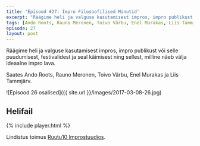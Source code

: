 ```yaml
---
title: 'Episood #27: Impro Filosoofilised Minutid'
excerpt: "Räägime heli ja valguse kasutamisest impros, impro publikust või selle puudumisest, festivalidest ja seal käimisest ning sellest, milline näeb välja ideaalne impro lava. Saates Ando Roots, Rauno Meronen, Toivo Värbu, Enel Murakas ja Liis Tammjärv."
tags: [Ando Roots, Rauno Meronen, Toivo Värbu, Enel Murakas, Liis Tammjärv]
episode: 27
layout: post
---
```


Räägime heli ja valguse kasutamisest impros, impro publikust või selle puudumisest, festivalidest ja seal käimisest ning sellest, milline näeb välja ideaalne impro lava.

Saates Ando Roots, Rauno Meronen, Toivo Värbu, Enel Murakas ja Liis Tammjärv.

![Episood 26 osalised]({{ site.url }}/images/2017-03-08-26.jpg)

## Helifail

{% include player.html %}

Lindistus toimus [Ruutu10 Improstuudios](http://ruutu10.ee/).